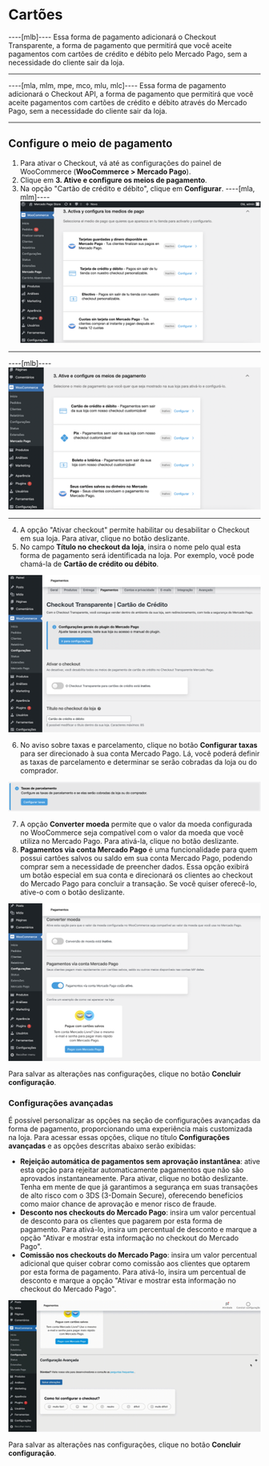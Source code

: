 # Cartões

----[mlb]----
Essa forma de pagamento adicionará o Checkout Transparente, a forma de pagamento que permitirá que você aceite pagamentos com cartões de crédito e débito pelo Mercado Pago, sem a necessidade do cliente sair da loja.

------------
----[mla, mlm, mpe, mco, mlu, mlc]----
Essa forma de pagamento adicionará o Checkout API, a forma de pagamento que permitirá que você aceite pagamentos com cartões de crédito e débito através do Mercado Pago, sem a necessidade do cliente sair da loja.

------------

## Configure o meio de pagamento

1. Para ativar o Checkout, vá até as configurações do painel de WooCommerce (**WooCommerce > Mercado Pago**).
2. Clique em **3. Ative e configure os meios de pagamento**.
3. Na opção "Cartão de crédito e débito", clique em **Configurar**.
----[mla, mlm]----
![Activar y configurar](/images/woocomerce/cho-pro-active-configure-es.png)

------------
----[mlb]----
![Active and configure](/images/woocomerce/cho-pro-active-configure-pt.png)

------------
4. A opção "Ativar checkout" permite habilitar ou desabilitar o Checkout em sua loja. Para ativar, clique no botão deslizante.
5. No campo **Título no checkout da loja**, insira o nome pelo qual esta forma de pagamento será identificada na loja. Por exemplo, você pode chamá-la de **Cartão de crédito ou débito**.

![Active and title](/images/woocomerce/api-active-and-title-cards-pt.png)

6. No aviso sobre taxas e parcelamento, clique no botão **Configurar taxas** para ser direcionado à sua conta Mercado Pago. Lá, você poderá definir as taxas de parcelamento e determinar se serão cobradas da loja ou do comprador.

![Fees](/images/woocomerce/api-fees-warning-cards-pt.png)

7. A opção **Converter moeda** permite que o valor da moeda configurada no WooCommerce seja compatível com o valor da moeda que você utiliza no Mercado Pago. Para ativá-la, clique no botão deslizante.
8. **Pagamentos via conta Mercado Pago** é uma funcionalidade para quem possui cartões salvos ou saldo em sua conta Mercado Pago, podendo comprar sem a necessidade de preencher dados. Essa opção exibirá um botão especial em sua conta e direcionará os clientes ao checkout do Mercado Pago para concluir a transação. Se você quiser oferecê-lo, ative-o com o botão deslizante.

![Convert and MP account](/images/woocomerce/convert-and-mp-account-pt.png)

Para salvar as alterações nas configurações, clique no botão **Concluir configuração**.

### Configurações avançadas

É possível personalizar as opções na seção de configurações avançadas da forma de pagamento, proporcionando uma experiência mais customizada na loja. Para acessar essas opções, clique no título **Configurações avançadas** e as opções descritas abaixo serão exibidas:

- **Rejeição automática de pagamentos sem aprovação instantânea**: ative esta opção para rejeitar automaticamente pagamentos que não são aprovados instantaneamente. Para ativar, clique no botão deslizante. Tenha em mente de que já garantimos a segurança em suas transações de alto risco com o 3DS (3-Domain Secure), oferecendo benefícios como maior chance de aprovação e menor risco de fraude.
- **Desconto nos checkouts do Mercado Pago**: insira um valor percentual de desconto para os clientes que pagarem por esta forma de pagamento. Para ativá-lo, insira um percentual de desconto e marque a opção "Ativar e mostrar esta informação no checkout do Mercado Pago".
- **Comissão nos checkouts do Mercado Pago**: insira um valor percentual adicional que quiser cobrar como comissão aos clientes que optarem por esta forma de pagamento. Para ativá-lo, insira um percentual de desconto e marque a opção "Ativar e mostrar esta informação no checkout do Mercado Pago".

![Advanced settings](/images/woocomerce/advanced-settings-cards-pt.gif)

Para salvar as alterações nas configurações, clique no botão **Concluir configuração**.